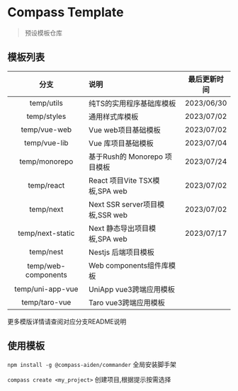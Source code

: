 # Compass Template
> 预设模板仓库

## 模板列表

|         分支          | 说明                          |   最后更新时间   |
|:-------------------:|:----------------------------|:----------:|
|     temp/utils      | 纯TS的实用程序基础库模板               | 2023/06/30 |
|     temp/styles     | 通用样式库模板                     | 2023/07/02 |
|    temp/vue-web     | Vue web项目基础模板               | 2023/07/02 |
|    temp/vue-lib     | Vue 库项目基础模板                 | 2023/07/04 |
|    temp/monorepo    | 基于Rush的 Monorepo 项目模板       | 2023/07/24 |
|     temp/react      | React 项目Vite TSX模板,SPA web  | 2023/07/02 |
|      temp/next      | Next SSR server项目模板,SSR web | 2023/07/02 |
|  temp/next-static   | Next 静态导出项目模板,SPA web       | 2023/07/17 |
|      temp/nest      | Nestjs 后端项目模板               |            |
| temp/web-components | Web components组件库模板         |            |
|  temp/uni-app-vue   | UniApp vue3跨端应用模板           |            |
|    temp/taro-vue    | Taro vue3跨端应用模板             |            |

更多模版详情请查阅对应分支README说明

## 使用模板

`npm install -g @compass-aiden/commander` 全局安装脚手架

`compass create <my_project>` 创建项目,根据提示按需选择
